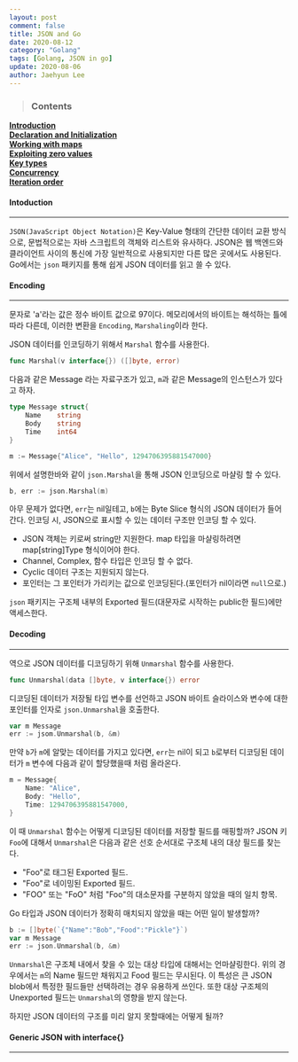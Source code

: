 ```yaml
---
layout: post
comment: false
title: JSON and Go
date: 2020-08-12
category: "Golang"
tags: [Golang, JSON in go]
update: 2020-08-06
author: Jaehyun Lee
---
```

> ### Contents
[**Introduction**](#introduction)  
[**Declaration and Initialization**](#declaration-and-initialization**)  
[**Working with maps**](#working-with-maps)  
[**Exploiting zero values**](#exploiting-zero-values**)  
[**Key types**](#key-types)  
[**Concurrency**](#concurrency)  
[**Iteration order**](#iteration-order)

#### Intoduction
---
`JSON(JavaScript Object Notation)`은 Key-Value 형태의 간단한 데이터 교환 방식으로, 문법적으로는 자바 스크립트의 객체와 리스트와 유사하다. JSON은 웹 백엔드와 클라이언트 사이의 통신에 가장 일반적으로 사용되지만 다른 많은 곳에서도 사용된다. Go에서는 `json` 패키지를 통해 쉽게 JSON 데이터를 읽고 쓸 수 있다.

#### Encoding
---
문자로 'a'라는 값은 정수 바이트 값으로 97이다. 메모리에서의 바이트는 해석하는 틀에 따라 다른데, 이러한 변환을 `Encoding`, `Marshaling`이라 한다.

JSON 데이터를 인코딩하기 위해서 `Marshal` 함수를 사용한다.
```go
func Marshal(v interface{}) ([]byte, error)
```
다음과 같은 Message 라는 자료구조가 있고, `m`과 같은 Message의 인스턴스가 있다고 하자.
```go
type Message struct{
	Name	string
	Body	string
	Time	int64
}

m := Message{"Alice", "Hello", 1294706395881547000}
```
위에서 설명한바와 같이 `json.Marshal`을 통해 JSON 인코딩으로 마샬링 할 수 있다.
```go
b, err := json.Marshal(m)
```
아무 문제가 없다면, `err`는 nil일테고, `b`에는 Byte Slice 형식의 JSON 데이터가 들어간다.
인코딩 시, JSON으로 표시할 수 있는 데이터 구조만 인코딩 할 수 있다.
- JSON 객체는 키로써 string만 지원한다. map 타입을 마샬링하려면 map[string]Type 형식이어야 한다. 
- Channel, Complex, 함수 타입은 인코딩 할 수 없다.
- Cyclic 데이터 구조는 지원되지 않는다. 
- 포인터는 그 포인터가 가리키는 값으로 인코딩된다.(포인터가 nil이라면 `null`으로.)

`json` 패키지는 구조체 내부의 Exported 필드(대문자로 시작하는 public한 필드)에만 액세스한다. 

#### Decoding
---
역으로 JSON 데이터를 디코딩하기 위해 `Unmarshal` 함수를 사용한다.
```go
func Unmarshal(data []byte, v interface{}) error
```
디코딩된 데이터가 저장될 타입 변수를 선언하고 JSON 바이트 슬라이스와 변수에 대한 포인터를 인자로 `json.Unmarshal`을 호출한다.
```go
var m Message
err := jsom.Unmarshal(b, &m)
```
만약 `b`가 `m`에 알맞는 데이터를 가지고 있다면, `err`는 nil이 되고 `b`로부터 디코딩된 데이터가 `m` 변수에 다음과 같이 할당했을때 처럼 올라온다. 
```go
m = Message{
	Name: "Alice",
	Body: "Hello",
	Time: 1294706395881547000,
}
```
이 때 `Unmarshal` 함수는 어떻게 디코딩된 데이터를 저장할 필드를 매핑할까? JSON 키 `Foo`에 대해서 `Unmarshal`은 다음과 같은 선호 순서대로 구조체 내의 대상 필드를 찾는다.
- "Foo"로 태그된 Exported 필드.
- "Foo"로 네이밍된 Exported 필드.
- "FOO" 또는 "FoO" 처럼 "Foo"의 대소문자를 구분하지 않았을 때의 일치 항목.

Go 타입과 JSON 데이터가 정확히 매치되지 않았을 때는 어떤 일이 발생할까?
```go
b := []byte(`{"Name":"Bob","Food":"Pickle"}`)
var m Message
err := json.Unmarshal(b, &m)
```
`Unmarshal`은 구조체 내에서 찾을 수 있는 대상 타입에 대해서는 언마샬링한다. 위의 경우에서는 `m`의 Name 필드만 채워지고 Food 필드는 무시된다. 이 특성은 큰 JSON blob에서 특정한 필드들만 선택하려는 경우 유용하게 쓰인다. 또한 대상 구조체의 Unexported 필드는 `Unmarshal`의 영향을 받지 않는다.

하지만 JSON 데이터의 구조를 미리 알지 못할때에는 어떻게 될까?

#### Generic JSON with interface{}
---


